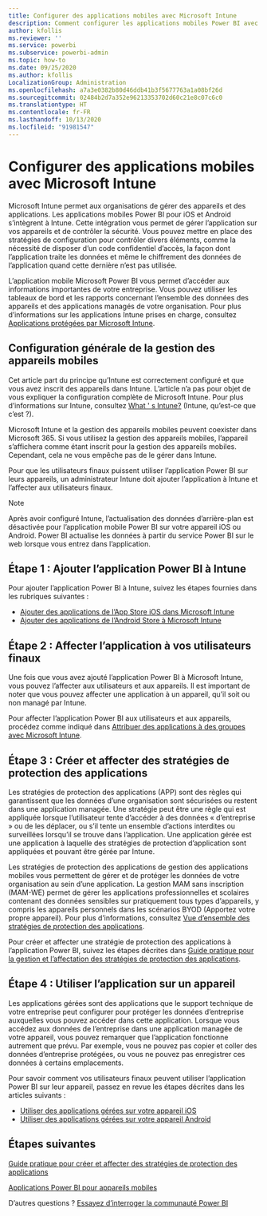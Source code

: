 ```yaml
---
title: Configurer des applications mobiles avec Microsoft Intune
description: Comment configurer les applications mobiles Power BI avec Microsoft Intune. Vous allez voir non seulement comment ajouter et déployer l’application, mais aussi comment créer la stratégie d’application mobile pour contrôler la sécurité.
author: kfollis
ms.reviewer: ''
ms.service: powerbi
ms.subservice: powerbi-admin
ms.topic: how-to
ms.date: 09/25/2020
ms.author: kfollis
LocalizationGroup: Administration
ms.openlocfilehash: a7a3e0382b80d46ddb41b3f5677763a1a08bf26d
ms.sourcegitcommit: 02484b2d7a352e96213353702d60c21e8c07c6c0
ms.translationtype: HT
ms.contentlocale: fr-FR
ms.lasthandoff: 10/13/2020
ms.locfileid: "91981547"
---
```

# <a name="configure-mobile-apps-with-microsoft-intune"></a>Configurer des applications mobiles avec Microsoft Intune

Microsoft Intune permet aux organisations de gérer des appareils et des applications. Les applications mobiles Power BI pour iOS et Android s’intègrent à Intune. Cette intégration vous permet de gérer l’application sur vos appareils et de contrôler la sécurité. Vous pouvez mettre en place des stratégies de configuration pour contrôler divers éléments, comme la nécessité de disposer d’un code confidentiel d’accès, la façon dont l’application traite les données et même le chiffrement des données de l’application quand cette dernière n’est pas utilisée.

L’application mobile Microsoft Power BI vous permet d’accéder aux informations importantes de votre entreprise. Vous pouvez utiliser les tableaux de bord et les rapports concernant l’ensemble des données des appareils et des applications managés de votre organisation. Pour plus d’informations sur les applications Intune prises en charge, consultez [Applications protégées par Microsoft Intune](/intune/apps/apps-supported-intune-apps).

## <a name="general-mobile-device-management-configuration"></a>Configuration générale de la gestion des appareils mobiles

Cet article part du principe qu’Intune est correctement configuré et que vous avez inscrit des appareils dans Intune. L’article n’a pas pour objet de vous expliquer la configuration complète de Microsoft Intune. Pour plus d’informations sur Intune, consultez [What ' s Intune?](/intune/introduction-intune/) (Intune, qu’est-ce que c’est ?).

Microsoft Intune et la gestion des appareils mobiles peuvent coexister dans Microsoft 365. Si vous utilisez la gestion des appareils mobiles, l’appareil s’affichera comme étant inscrit pour la gestion des appareils mobiles. Cependant, cela ne vous empêche pas de le gérer dans Intune.

Pour que les utilisateurs finaux puissent utiliser l’application Power BI sur leurs appareils, un administrateur Intune doit ajouter l’application à Intune et l’affecter aux utilisateurs finaux.

> [!NOTE]
> Après avoir configuré Intune, l’actualisation des données d’arrière-plan est désactivée pour l’application mobile Power BI sur votre appareil iOS ou Android. Power BI actualise les données à partir du service Power BI sur le web lorsque vous entrez dans l’application.

## <a name="step-1-add-the-power-bi-app-to-intune"></a>Étape 1 : Ajouter l’application Power BI à Intune

Pour ajouter l’application Power BI à Intune, suivez les étapes fournies dans les rubriques suivantes :
- [Ajouter des applications de l’App Store iOS dans Microsoft Intune](/intune/apps/store-apps-ios)
- [Ajouter des applications de l’Android Store à Microsoft Intune](/intune/apps/store-apps-android)

## <a name="step-2-assign-the-app-to-your-end-users"></a>Étape 2 : Affecter l’application à vos utilisateurs finaux

Une fois que vous avez ajouté l’application Power BI à Microsoft Intune, vous pouvez l’affecter aux utilisateurs et aux appareils. Il est important de noter que vous pouvez affecter une application à un appareil, qu’il soit ou non managé par Intune.

Pour affecter l’application Power BI aux utilisateurs et aux appareils, procédez comme indiqué dans [Attribuer des applications à des groupes avec Microsoft Intune](/intune/apps/apps-deploy).

## <a name="step-3-create-and-assign-app-protection-policies"></a>Étape 3 : Créer et affecter des stratégies de protection des applications

Les stratégies de protection des applications (APP) sont des règles qui garantissent que les données d’une organisation sont sécurisées ou restent dans une application managée. Une stratégie peut être une règle qui est appliquée lorsque l’utilisateur tente d’accéder à des données « d’entreprise » ou de les déplacer, ou s’il tente un ensemble d’actions interdites ou surveillées lorsqu’il se trouve dans l’application. Une application gérée est une application à laquelle des stratégies de protection d’application sont appliquées et pouvant être gérée par Intune.

Les stratégies de protection des applications de gestion des applications mobiles vous permettent de gérer et de protéger les données de votre organisation au sein d’une application. La gestion MAM sans inscription (MAM-WE) permet de gérer les applications professionnelles et scolaires contenant des données sensibles sur pratiquement tous types d’appareils, y compris les appareils personnels dans les scénarios BYOD (Apportez votre propre appareil). Pour plus d’informations, consultez [Vue d’ensemble des stratégies de protection des applications](/intune/apps/app-protection-policy).

Pour créer et affecter une stratégie de protection des applications à l’application Power BI, suivez les étapes décrites dans [Guide pratique pour la gestion et l’affectation des stratégies de protection des applications](/intune/apps/app-protection-policies).

## <a name="step-4-use-the-application-on-a-device"></a>Étape 4 : Utiliser l’application sur un appareil

Les applications gérées sont des applications que le support technique de votre entreprise peut configurer pour protéger les données d’entreprise auxquelles vous pouvez accéder dans cette application. Lorsque vous accédez aux données de l’entreprise dans une application managée de votre appareil, vous pouvez remarquer que l’application fonctionne autrement que prévu. Par exemple, vous ne pouvez pas copier et coller des données d’entreprise protégées, ou vous ne pouvez pas enregistrer ces données à certains emplacements.

Pour savoir comment vos utilisateurs finaux peuvent utiliser l’application Power BI sur leur appareil, passez en revue les étapes décrites dans les articles suivants :
- [Utiliser des applications gérées sur votre appareil iOS](/intune-user-help/use-managed-apps-on-your-device-ios#how-do-i-get-managed-apps)
- [Utiliser des applications gérées sur votre appareil Android](/intune-user-help/use-managed-apps-on-your-device-android)

## <a name="next-steps"></a>Étapes suivantes

[Guide pratique pour créer et affecter des stratégies de protection des applications](/intune/app-protection-policies) 

[Applications Power BI pour appareils mobiles](../consumer/mobile/mobile-apps-for-mobile-devices.md)  

D’autres questions ? [Essayez d’interroger la communauté Power BI](https://community.powerbi.com/)